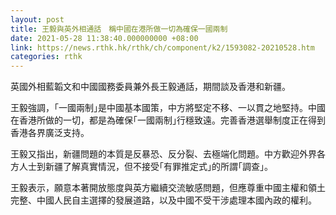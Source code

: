 ```yaml
---
layout: post
title: 王毅與英外相通話　稱中國在港所做一切為確保一國兩制
date: 2021-05-28 11:38:40.000000000 +08:00
link: https://news.rthk.hk/rthk/ch/component/k2/1593082-20210528.htm
categories: rthk
---
```


英國外相藍韜文和中國國務委員兼外長王毅通話，期間談及香港和新疆。

王毅強調，｢一國兩制｣是中國基本國策，中方將堅定不移、一以貫之地堅持。中國在香港所做的一切，都是為確保｢一國兩制｣行穩致遠。完善香港選舉制度正在得到香港各界廣泛支持。

王毅又指出，新疆問題的本質是反暴恐、反分裂、去極端化問題。中方歡迎外界各方人士到新疆了解真實情況，但不接受｢有罪推定式｣的所謂｢調查｣。

王毅表示，願意本著開放態度與英方繼續交流敏感問題，但應尊重中國主權和領土完整、中國人民自主選擇的發展道路，以及中國不受干涉處理本國內政的權利。
